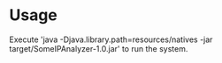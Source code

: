 # Usage

Execute 'java -Djava.library.path=resources/natives -jar target/SomeIPAnalyzer-1.0.jar' to run the system.

